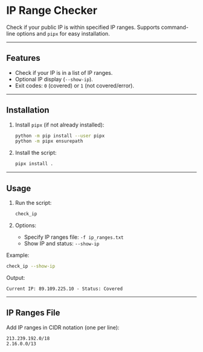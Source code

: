 # IP Range Checker

Check if your public IP is within specified IP ranges. Supports command-line options and `pipx` for easy installation.

---

## Features

- Check if your IP is in a list of IP ranges.
- Optional IP display (`--show-ip`).
- Exit codes: `0` (covered) or `1` (not covered/error).

---

## Installation

1. Install `pipx` (if not already installed):
   ```bash
   python -m pip install --user pipx
   python -m pipx ensurepath
   ```

2. Install the script:
   ```bash
   pipx install .
   ```

---

## Usage

1. Run the script:
   ```bash
   check_ip
   ```

2. Options:
   - Specify IP ranges file: `-f ip_ranges.txt`
   - Show IP and status: `--show-ip`

Example:
```bash
check_ip --show-ip
```
Output:
```
Current IP: 89.109.225.10 - Status: Covered
```

---

## IP Ranges File

Add IP ranges in CIDR notation (one per line):
```
213.239.192.0/18
2.16.0.0/13
```
